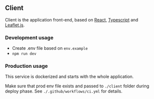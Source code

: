 ## Client

Client is the application front-end, based on [React](https://github.com/facebook/react), [Typescript](https://www.typescriptlang.org/) and [Leaflet.js](https://leafletjs.com/).

### Development usage

- Create .env file based on `env.example`
- `npm run dev`

### Production usage

This service is dockerized and starts with the whole application.

Make sure that prod env file exists and passed to `./client` folder during deploy phase. See `./.github/workflows/ci.yml` for details.
